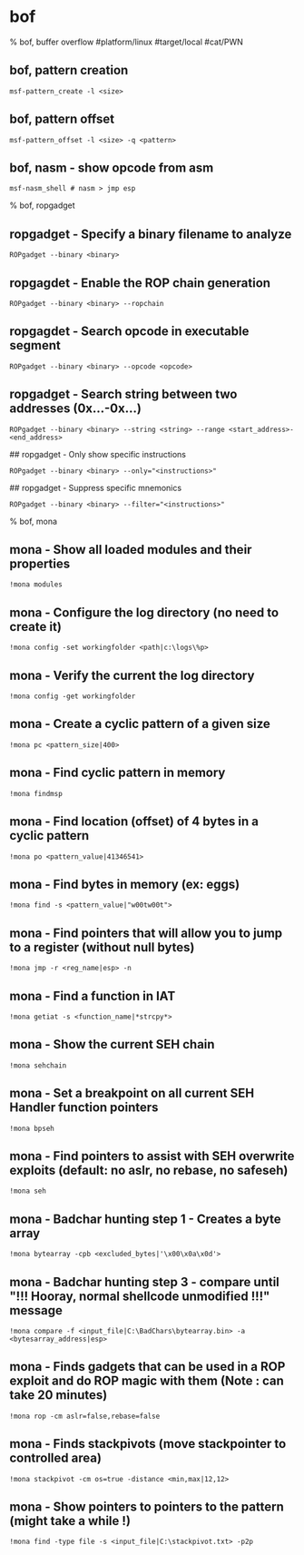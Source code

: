 # bof

% bof, buffer overflow
#platform/linux #target/local #cat/PWN

## bof, pattern creation
```
msf-pattern_create -l <size>
```

## bof, pattern offset
```
msf-pattern_offset -l <size> -q <pattern>
```

## bof, nasm - show opcode from asm
```
msf-nasm_shell # nasm > jmp esp
```

% bof, ropgadget

## ropgadget - Specify a binary filename to analyze
```
ROPgadget --binary <binary>
```

## ropgagdet - Enable the ROP chain generation
```
ROPgadget --binary <binary> --ropchain
```

## ropgagdet - Search opcode in executable segment
```
ROPgadget --binary <binary> --opcode <opcode>
```

## ropgadget - Search string between two addresses (0x...-0x...)
```
ROPgadget --binary <binary> --string <string> --range <start_address>-<end_address>
```

## ropgadget - Only show specific instructions
```
ROPgadget --binary <binary> --only="<instructions>"
```

## ropgadget - Suppress specific mnemonics
```
ROPgadget --binary <binary> --filter="<instructions>"
```

% bof, mona

## mona - Show all loaded modules and their properties
```
!mona modules
```

## mona - Configure the log directory (no need to create it)
```
!mona config -set workingfolder <path|c:\logs\%p>
```

## mona - Verify the current the log directory
```
!mona config -get workingfolder
```

## mona - Create a cyclic pattern of a given size
```
!mona pc <pattern_size|400>
```

## mona - Find cyclic pattern in memory
```
!mona findmsp
```

## mona - Find location (offset) of 4 bytes in a cyclic pattern
```
!mona po <pattern_value|41346541>
```

## mona - Find bytes in memory (ex: eggs)
```
!mona find -s <pattern_value|"w00tw00t">
```

## mona - Find pointers that will allow you to jump to a register (without null bytes)
```
!mona jmp -r <reg_name|esp> -n
```

## mona - Find a function in IAT
```
!mona getiat -s <function_name|*strcpy*>
```

## mona - Show the current SEH chain
```
!mona sehchain
```

## mona - Set a breakpoint on all current SEH Handler function pointers
```
!mona bpseh
```

## mona - Find pointers to assist with SEH overwrite exploits (default: no aslr, no rebase, no safeseh)
```
!mona seh
```

## mona - Badchar hunting step 1 - Creates a byte array
```
!mona bytearray -cpb <excluded_bytes|'\x00\x0a\x0d'>
```

## mona - Badchar hunting step 3 - compare until "!!! Hooray, normal shellcode unmodified !!!" message
```
!mona compare -f <input_file|C:\BadChars\bytearray.bin> -a <bytesarray_address|esp>
```

## mona - Finds gadgets that can be used in a ROP exploit and do ROP magic with them (Note : can take 20 minutes)
```
!mona rop -cm aslr=false,rebase=false
```

## mona - Finds stackpivots (move stackpointer to controlled area)
```
!mona stackpivot -cm os=true -distance <min,max|12,12>
```

## mona - Show pointers to pointers to the pattern (might take a while !)
```
!mona find -type file -s <input_file|C:\stackpivot.txt> -p2p
```
